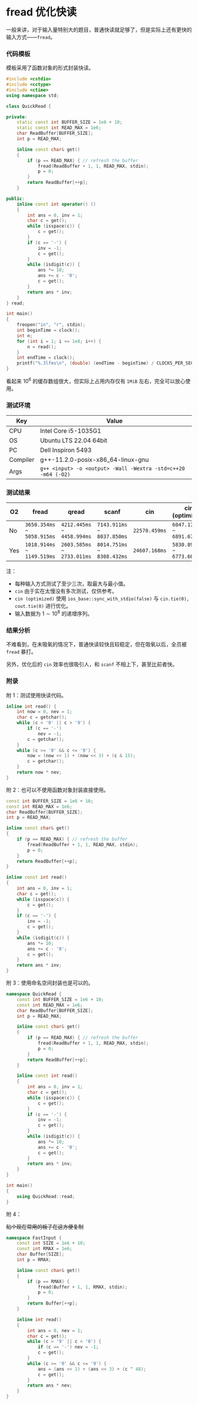 # fread 优化快读

一般来讲，对于输入量特别大的题目，普通快读就足够了，但是实际上还有更快的输入方式——`fread`。

### 代码模板

模板采用了函数对象的形式封装快读。

```cpp
#include <cstdio>
#include <cctype>
#include <ctime>
using namespace std;

class QuickRead {

private:
    static const int BUFFER_SIZE = 1e6 + 10;
    static const int READ_MAX = 1e6;
    char ReadBuffer[BUFFER_SIZE];
    int p = READ_MAX;

    inline const char& get()
    {
        if (p == READ_MAX) { // refresh the buffer
            fread(ReadBuffer + 1, 1, READ_MAX, stdin);
            p = 0;
        }
        return ReadBuffer[++p];
    }

public:
    inline const int operator() ()
    {
        int ans = 0, inv = 1;
        char c = get();
        while (isspace(c)) {
            c = get();
        }
        if (c == '-') {
            inv = -1;
            c = get();
        }
        while (isdigit(c)) {
            ans *= 10;
            ans += c - '0';
            c = get();
        }
        return ans * inv;
    }
} read;

int main()
{
    freopen("in", "r", stdin);
    int beginTime = clock();
    int n;
    for (int i = 1; i <= 1e8; i++) {
        n = read();
    }
    int endTime = clock();
    printf("%.3lfms\n", (double) (endTime - beginTime) / CLOCKS_PER_SEC * 1000);
}
```

看起来 $10^6$ 的缓存数组很大，但实际上占用内存仅有 `1MiB` 左右，完全可以放心使用。

### 测试环境

| Key | Value |
| --- | --- |
| CPU | Intel Core i5-1035G1 |
| OS | Ubuntu LTS 22.04 64bit |
| PC | Dell Inspiron 5493 |
| Compiler | g++-11.2.0-posix-x86_64-linux-gnu |
| Args | `g++ <input> -o <output> -Wall -Wextra -std=c++20 -m64 (-O2)` |

### 测试结果

| O2 | fread | qread | scanf | cin | cin (optimized) |
| --- | --- | --- | --- | --- | --- |
| No | `3650.354ms ~ 5058.915ms` | `4212.445ms ~ 4458.994ms` | `7143.911ms ~ 8037.850ms` | `22570.459ms` | `6047.171ms ~ 6891.675ms` |
| Yes | `1018.914ms ~ 1149.519ms` | `2603.585ms ~ 2733.011ms` | `8014.751ms ~ 8308.432ms` | `24607.168ms` | `5830.896ms ~ 6773.609ms` |

注：

- 每种输入方式测试了至少三次，取最大与最小值。
- `cin` 由于实在太慢没有多次测试，仅供参考。
- `cin (optimized)` 使用 `ios_base::sync_with_stdio(false)` 与 `cin.tie(0), cout.tie(0)` 进行优化。
- 输入数据为 $1 \sim 10^8$ 的递增序列。

### 结果分析

不难看到，在未吸氧的情况下，普通快读较快且较稳定，但在吸氧以后，全员被 `fread` 暴打。

另外，优化后的 `cin` 效率也很吸引人，和 `scanf` 不相上下，甚至比前者快。

### 附录

附 1：测试使用快读代码。

```cpp
inline int read() {
    int now = 0, nev = 1;
    char c = getchar();
    while (c < '0' || c > '9') {
        if (c == '-')
            nev = -1;
        c = getchar();
    }
    while (c >= '0' && c <= '9') {
        now = (now << 1) + (now << 3) + (c & 15);
        c = getchar();
    }
    return now * nev;
}
```

附 2：也可以不使用函数对象封装直接使用。

```cpp
const int BUFFER_SIZE = 1e6 + 10;
const int READ_MAX = 1e6;
char ReadBuffer[BUFFER_SIZE];
int p = READ_MAX;

inline const char& get()
{
    if (p == READ_MAX) { // refresh the buffer
        fread(ReadBuffer + 1, 1, READ_MAX, stdin);
        p = 0;
    }
    return ReadBuffer[++p];
}

inline const int read()
{
    int ans = 0, inv = 1;
    char c = get();
    while (isspace(c)) {
        c = get();
    }
    if (c == '-') {
        inv = -1;
        c = get();
    }
    while (isdigit(c)) {
        ans *= 10;
        ans += c - '0';
        c = get();
    }
    return ans * inv;
}
```

附 3：使用命名空间封装也是可以的。

```cpp
namespace QuickRead {
    const int BUFFER_SIZE = 1e6 + 10;
    const int READ_MAX = 1e6;
    char ReadBuffer[BUFFER_SIZE];
    int p = READ_MAX;

    inline const char& get()
    {
        if (p == READ_MAX) { // refresh the buffer
            fread(ReadBuffer + 1, 1, READ_MAX, stdin);
            p = 0;
        }
        return ReadBuffer[++p];
    }

    inline const int read()
    {
        int ans = 0, inv = 1;
        char c = get();
        while (isspace(c)) {
            c = get();
        }
        if (c == '-') {
            inv = -1;
            c = get();
        }
        while (isdigit(c)) {
            ans *= 10;
            ans += c - '0';
            c = get();
        }
        return ans * inv;
    }
}

int main()
{
    using QuickRead::read;
}
```

附 4：

~~贴个现在常用的板子在这方便复制~~

```cpp
namespace FastInput {
    const int SIZE = 1e6 + 10;
    const int RMAX = 1e6;
    char Buffer[SIZE];
    int p = RMAX;

    inline const char& get()
    {
        if (p == RMAX) {
            fread(Buffer + 1, 1, RMAX, stdin);
            p = 0;
        }
        return Buffer[++p];
    }

    inline int read()
    {
        int ans = 0, nev = 1;
        char c = get();
        while (c > '9' || c < '0') {
            if (c == '-') nev = -1;
            c = get();
        }
        while (c >= '0' && c <= '9') {
            ans = (ans << 1) + (ans << 3) + (c ^ 48);
            c = get();
        }
        return ans * nev;
    }
}
```